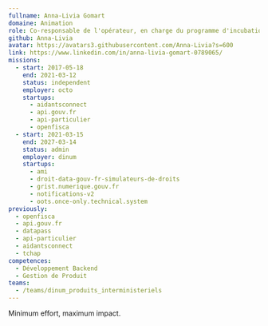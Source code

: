 ```yaml
---
fullname: Anna-Livia Gomart
domaine: Animation
role: Co-responsable de l'opérateur, en charge du programme d'incubation.
github: Anna-Livia
avatar: https://avatars3.githubusercontent.com/Anna-Livia?s=600
link: https://www.linkedin.com/in/anna-livia-gomart-0789065/
missions:
  - start: 2017-05-18
    end: 2021-03-12
    status: independent
    employer: octo
    startups:
      - aidantsconnect
      - api.gouv.fr
      - api-particulier
      - openfisca
  - start: 2021-03-15
    end: 2027-03-14
    status: admin
    employer: dinum
    startups:
      - ami
      - droit-data-gouv-fr-simulateurs-de-droits
      - grist.numerique.gouv.fr
      - notifications-v2
      - oots.once-only.technical.system
previously:
  - openfisca
  - api.gouv.fr
  - datapass
  - api-particulier
  - aidantsconnect
  - tchap
competences:
  - Développement Backend
  - Gestion de Produit
teams:
  - /teams/dinum_produits_interministeriels
---
```

Minimum effort, maximum impact.